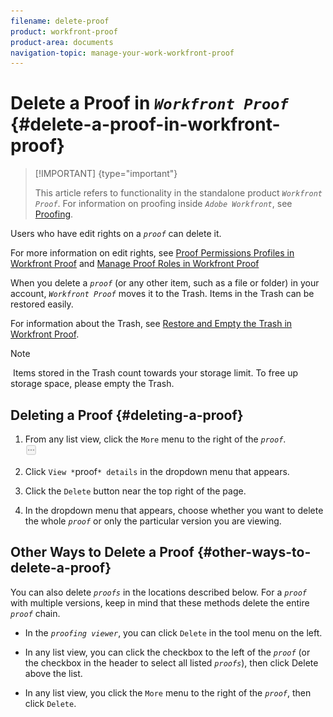 ```yaml
---
filename: delete-proof
product: workfront-proof
product-area: documents
navigation-topic: manage-your-work-workfront-proof
---
```




# Delete a Proof in *`Workfront Proof`* {#delete-a-proof-in-workfront-proof}



>[!IMPORTANT] {type="important"}
>
>This article refers to functionality in the standalone product *`Workfront Proof`*. For information on proofing inside *`Adobe Workfront`*, see [Proofing](_proofing.md).


Users who have edit rights on a *`proof`* can delete it.


For more information on edit rights, see [Proof Permissions Profiles in Workfront Proof](proof-perm-profiles-in-wp.md) and [Manage Proof Roles in Workfront Proof](manage-proof-roles.md)


When you delete a *`proof`* (or any other item, such as a file or folder) in your account, *`Workfront Proof`* moves it to the Trash. Items in the Trash can be restored easily.


For information about the Trash, see [Restore and Empty the Trash in Workfront Proof](restore-and-empty-trash.md).


>[!NOTE]
>
>&nbsp;Items stored in the Trash count towards your storage limit. To free up storage space, please empty the Trash.




## Deleting a Proof {#deleting-a-proof}




1. From any list view, click the `More` menu to the right of the *`proof`*.  
   ![](assets/more-button-small.png)


1. Click `View *`proof`* details`&nbsp;in the dropdown menu that appears.
1. Click the `Delete`&nbsp;button near the top right of the page.
1. In the dropdown menu that appears, choose whether you want to delete the whole *`proof`* or only the particular version you are viewing.




## Other Ways to Delete a Proof {#other-ways-to-delete-a-proof}

You can also delete *`proofs`* in the locations described below. For a *`proof`* with multiple versions, keep in mind that these methods delete the entire *`proof`* chain.&nbsp;



* In the *`proofing viewer`*, you can click `Delete`&nbsp;in the tool menu on the left.&nbsp;

* In any list view, you can click the checkbox to the left of the *`proof`* (or the checkbox in the header to select all listed *`proofs`*), then click Delete above the list.

* In any list view, you click the `More` menu to the right of the *`proof`*, then click  `Delete`.



